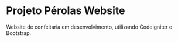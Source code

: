 # Projeto Pérolas Website

Website de confeitaria em desenvolvimento, utilizando Codeigniter e Bootstrap.
